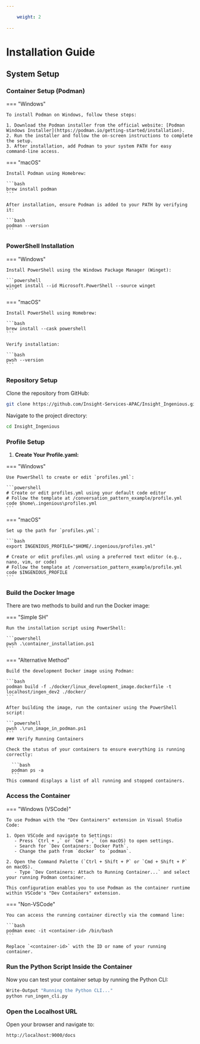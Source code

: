 ```yaml
---

    weight: 2
    
---
```


# Installation Guide

## System Setup

### Container Setup (Podman)

=== "Windows"

    To install Podman on Windows, follow these steps:

    1. Download the Podman installer from the official website: [Podman Windows Installer](https://podman.io/getting-started/installation).
    2. Run the installer and follow the on-screen instructions to complete the setup.
    3. After installation, add Podman to your system PATH for easy command-line access.

=== "macOS"

    Install Podman using Homebrew:

    ```bash
    brew install podman
    ```

    After installation, ensure Podman is added to your PATH by verifying it:

    ```bash
    podman --version
    ```

### PowerShell Installation

=== "Windows"

    Install PowerShell using the Windows Package Manager (Winget):

    ```powershell
    winget install --id Microsoft.PowerShell --source winget
    ```

=== "macOS"

    Install PowerShell using Homebrew:

    ```bash
    brew install --cask powershell
    ```

    Verify installation:

    ```bash
    pwsh --version
    ```

### Repository Setup

Clone the repository from GitHub:

```bash
git clone https://github.com/Insight-Services-APAC/Insight_Ingenious.git
```

Navigate to the project directory:

```bash
cd Insight_Ingenious
```

### Profile Setup

1. **Create Your Profile.yaml:**

=== "Windows"

    Use PowerShell to create or edit `profiles.yml`:

    ```powershell
    # Create or edit profiles.yml using your default code editor
    # Follow the template at /conversation_pattern_example/profile.yml
    code $home\.ingenious\profiles.yml
    ```

=== "macOS"

    Set up the path for `profiles.yml`:

    ```bash
    export INGENIOUS_PROFILE="$HOME/.ingenious/profiles.yml"
    
    # Create or edit profiles.yml using a preferred text editor (e.g., nano, vim, or code)
    # Follow the template at /conversation_pattern_example/profile.yml
    code $INGENIOUS_PROFILE
    ```

### Build the Docker Image

There are two methods to build and run the Docker image:

=== "Simple SH"

    Run the installation script using PowerShell:

    ```powershell
    pwsh .\container_installation.ps1
    ```

=== "Alternative Method"

    Build the development Docker image using Podman:

    ```bash
    podman build -f ./docker/linux_development_image.dockerfile -t localhost/ingen_dev2 ./docker/
    ```

    After building the image, run the container using the PowerShell script:

    ```powershell
    pwsh .\run_image_in_podman.ps1
    ```
    ### Verify Running Containers

    Check the status of your containers to ensure everything is running correctly:
      
      ```bash
      podman ps -a
      ```
    This command displays a list of all running and stopped containers.



### Access the Container

=== "Windows (VSCode)"

    To use Podman with the "Dev Containers" extension in Visual Studio Code:

    1. Open VSCode and navigate to Settings:
       - Press `Ctrl + ,` or `Cmd + ,` (on macOS) to open settings.
       - Search for `Dev Containers: Docker Path`.
       - Change the path from `docker` to `podman`.
    
    2. Open the Command Palette (`Ctrl + Shift + P` or `Cmd + Shift + P` on macOS).
       - Type `Dev Containers: Attach to Running Container...` and select your running Podman container.

    This configuration enables you to use Podman as the container runtime within VSCode's "Dev Containers" extension.

=== "Non-VSCode"

    You can access the running container directly via the command line:

    ```bash
    podman exec -it <container-id> /bin/bash
    ```

    Replace `<container-id>` with the ID or name of your running container.

### Run the Python Script Inside the Container

Now you can test your container setup by running the Python CLI:

```bash
Write-Output "Running the Python CLI..."
python run_ingen_cli.py
```

### Open the Localhost URL

Open your browser and navigate to:

```
http://localhost:9000/docs
```

